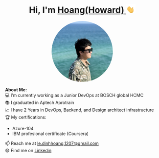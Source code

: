 # <h1 align="center">Hi, I'm <a href="https://github.com/akakshuki">Hoang(Howard) <a><img width="30" src="https://raw.githubusercontent.com/akakshuki/akakshuki/main/Blob/risehand.gif"/></a></h1> 

<p align="center">
    <img width="200" src="https://raw.githubusercontent.com/akakshuki/akakshuki/main/Image/Proflie.jpeg" style="border-radius:50%">
</p>

<div>
<strong>About Me:</strong><br>
💻 I’m currently working as a Junior DevOps at BOSCH global HCMC
<br>
📚 I graduated in Aptech Aprotrain  <br>
📈 I have 2 Years in DevOps, Backend, and Design architect infrastructure<br>
🏆 My certifications:
<ul>
   <li>Azure-104</li>
   <li>IBM profesional certificate (Coursera)</li>
</ul>
📫 Reach me at <a href="mailto:le.dinhhoang.1207@gmail.com">le.dinhhoang.1207@gmail.com</a><br>
😄 Find me on <a href="https://www.linkedin.com/in/akakshuki/">Linkedin</a><br><br><br>
